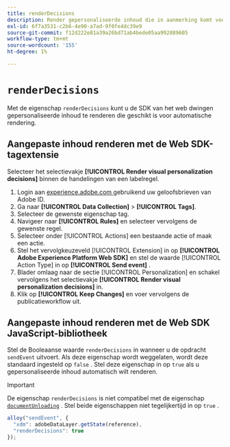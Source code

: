 ```yaml
---
title: renderDecisions
description: Render gepersonaliseerde inhoud die in aanmerking komt voor automatische rendering.
exl-id: 6f7a3531-c2b6-4e90-a7ad-9f0fe4dc39e9
source-git-commit: f12d222e81a39a26bd71ab4bede05aa992889605
workflow-type: tm+mt
source-wordcount: '155'
ht-degree: 1%

---
```


# `renderDecisions`

Met de eigenschap `renderDecisions` kunt u de SDK van het web dwingen gepersonaliseerde inhoud te renderen die geschikt is voor automatische rendering.

## Aangepaste inhoud renderen met de Web SDK-tagextensie

Selecteer het selectievakje **[!UICONTROL Render visual personalization decisions]** binnen de handelingen van een labelregel.

1. Login aan [ experience.adobe.com ](https://experience.adobe.com) gebruikend uw geloofsbrieven van Adobe ID.
1. Ga naar **[!UICONTROL Data Collection]** > **[!UICONTROL Tags]**.
1. Selecteer de gewenste eigenschap tag.
1. Navigeer naar **[!UICONTROL Rules]** en selecteer vervolgens de gewenste regel.
1. Selecteer onder [!UICONTROL Actions] een bestaande actie of maak een actie.
1. Stel het vervolgkeuzeveld [!UICONTROL Extension] in op **[!UICONTROL Adobe Experience Platform Web SDK]** en stel de waarde [!UICONTROL Action Type] in op **[!UICONTROL Send event]** .
1. Blader omlaag naar de sectie [!UICONTROL Personalization] en schakel vervolgens het selectievakje **[!UICONTROL Render visual personalization decisions]** in.
1. Klik op **[!UICONTROL Keep Changes]** en voer vervolgens de publicatieworkflow uit.

## Aangepaste inhoud renderen met de Web SDK JavaScript-bibliotheek

Stel de Booleaanse waarde `renderDecisions` in wanneer u de opdracht `sendEvent` uitvoert. Als deze eigenschap wordt weggelaten, wordt deze standaard ingesteld op `false` . Stel deze eigenschap in op `true` als u gepersonaliseerde inhoud automatisch wilt renderen.

>[!IMPORTANT]
>
>De eigenschap `renderDecisions` is niet compatibel met de eigenschap [`documentUnloading`](documentunloading.md) . Stel beide eigenschappen niet tegelijkertijd in op `true` .

```js
alloy("sendEvent", {
  "xdm": adobeDataLayer.getState(reference),
  "renderDecisions": true
});
```
